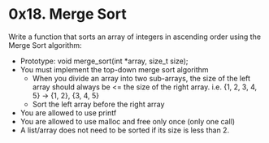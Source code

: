 # 0x18. Merge Sort
Write a function that sorts an array of integers in ascending order using the Merge Sort algorithm:

* Prototype: void merge_sort(int *array, size_t size);
* You must implement the top-down merge sort algorithm
	* When you divide an array into two sub-arrays, the size of the left array should always be <= the size of the right array. i.e. {1, 2, 3, 4, 5} -> {1, 2}, {3, 4, 5}
	* Sort the left array before the right array
* You are allowed to use printf
* You are allowed to use malloc and free only once (only one call)
* A list/array does not need to be sorted if its size is less than 2.
